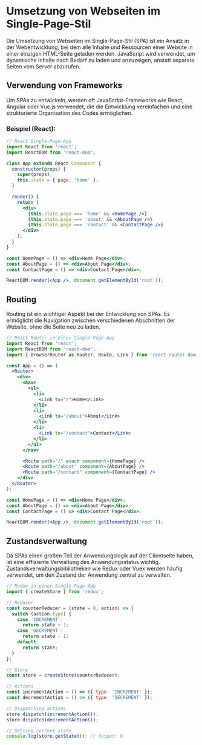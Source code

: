 # Umsetzung von Webseiten im Single-Page-Stil

Die Umsetzung von Webseiten im Single-Page-Stil (SPA) ist ein Ansatz in der Webentwicklung, bei dem alle Inhalte und Ressourcen einer Website in einer einzigen HTML-Seite geladen werden. JavaScript wird verwendet, um dynamische Inhalte nach Bedarf zu laden und anzuzeigen, anstatt separate Seiten vom Server abzurufen.

## Verwendung von Frameworks

Um SPAs zu entwickeln, werden oft JavaScript-Frameworks wie React, Angular oder Vue.js verwendet, die die Entwicklung vereinfachen und eine strukturierte Organisation des Codes ermöglichen.

### Beispiel (React):

```jsx
// React Single-Page-App
import React from 'react';
import ReactDOM from 'react-dom';

class App extends React.Component {
  constructor(props) {
    super(props);
    this.state = { page: 'home' };
  }

  render() {
    return (
      <div>
        {this.state.page === 'home' && <HomePage />}
        {this.state.page === 'about' && <AboutPage />}
        {this.state.page === 'contact' && <ContactPage />}
      </div>
    );
  }
}

const HomePage = () => <div>Home Page</div>;
const AboutPage = () => <div>About Page</div>;
const ContactPage = () => <div>Contact Page</div>;

ReactDOM.render(<App />, document.getElementById('root'));
```

## Routing

Routing ist ein wichtiger Aspekt bei der Entwicklung von SPAs. Es ermöglicht die Navigation zwischen verschiedenen Abschnitten der Website, ohne die Seite neu zu laden.

```jsx
// React Router in einer Single-Page-App
import React from 'react';
import ReactDOM from 'react-dom';
import { BrowserRouter as Router, Route, Link } from 'react-router-dom';

const App = () => (
  <Router>
    <div>
      <nav>
        <ul>
          <li>
            <Link to="/">Home</Link>
          </li>
          <li>
            <Link to="/about">About</Link>
          </li>
          <li>
            <Link to="/contact">Contact</Link>
          </li>
        </ul>
      </nav>

      <Route path="/" exact component={HomePage} />
      <Route path="/about" component={AboutPage} />
      <Route path="/contact" component={ContactPage} />
    </div>
  </Router>
);

const HomePage = () => <div>Home Page</div>;
const AboutPage = () => <div>About Page</div>;
const ContactPage = () => <div>Contact Page</div>;

ReactDOM.render(<App />, document.getElementById('root'));
```

## Zustandsverwaltung

Da SPAs einen großen Teil der Anwendungslogik auf der Clientseite haben, ist eine effiziente Verwaltung des Anwendungsstatus wichtig. Zustandsverwaltungsbibliotheken wie Redux oder Vuex werden häufig verwendet, um den Zustand der Anwendung zentral zu verwalten.

```jsx
// Redux in einer Single-Page-App
import { createStore } from 'redux';

// Reducer
const counterReducer = (state = 0, action) => {
  switch (action.type) {
    case 'INCREMENT':
      return state + 1;
    case 'DECREMENT':
      return state - 1;
    default:
      return state;
  }
};

// Store
const store = createStore(counterReducer);

// Actions
const incrementAction = () => ({ type: 'INCREMENT' });
const decrementAction = () => ({ type: 'DECREMENT' });

// Dispatching actions
store.dispatch(incrementAction());
store.dispatch(decrementAction());

// Getting current state
console.log(store.getState()); // Output: 0
```